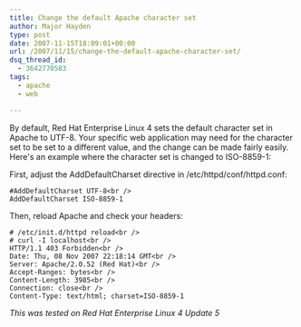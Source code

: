 ```yaml
---
title: Change the default Apache character set
author: Major Hayden
type: post
date: 2007-11-15T18:09:01+00:00
url: /2007/11/15/change-the-default-apache-character-set/
dsq_thread_id:
  - 3642770583
tags:
  - apache
  - web

---
```

By default, Red Hat Enterprise Linux 4 sets the default character set in Apache to UTF-8. Your specific web application may need for the character set to be set to a different value, and the change can be made fairly easily. Here's an example where the character set is changed to ISO-8859-1:

First, adjust the AddDefaultCharset directive in /etc/httpd/conf/httpd.conf:

```
#AddDefaultCharset UTF-8<br />
AddDefaultCharset ISO-8859-1
```

Then, reload Apache and check your headers:

```
# /etc/init.d/httpd reload<br />
# curl -I localhost<br />
HTTP/1.1 403 Forbidden<br />
Date: Thu, 08 Nov 2007 22:18:14 GMT<br />
Server: Apache/2.0.52 (Red Hat)<br />
Accept-Ranges: bytes<br />
Content-Length: 3985<br />
Connection: close<br />
Content-Type: text/html; charset=ISO-8859-1
```

_This was tested on Red Hat Enterprise Linux 4 Update 5_
